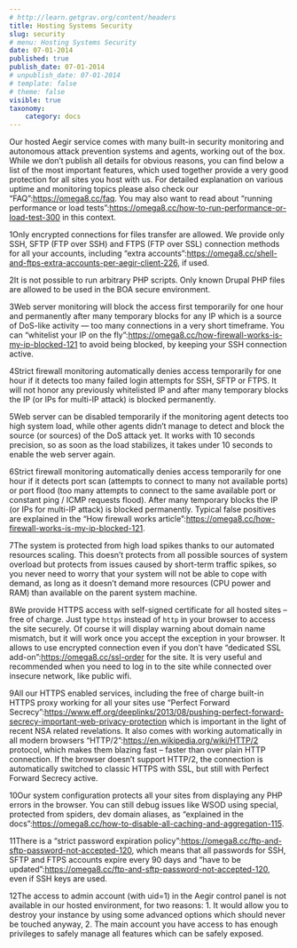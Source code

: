 ```yaml
---
# http://learn.getgrav.org/content/headers
title: Hosting Systems Security
slug: security
# menu: Hosting Systems Security
date: 07-01-2014
published: true
publish_date: 07-01-2014
# unpublish_date: 07-01-2014
# template: false
# theme: false
visible: true
taxonomy:
    category: docs
---
```


Our hosted Aegir service comes with many built-in security monitoring and autonomous attack prevention systems and agents, working out of the box. While we don’t publish all details for obvious reasons, you can find below a list of the most important features, which used together provide a very good protection for all sites you host with us. For detailed explanation on various uptime and monitoring topics please also check our  “FAQ”:https://omega8.cc/faq. You may also want to read about “running performance or load tests”:https://omega8.cc/how-to-run-performance-or-load-test-300 in this context.

1Only encrypted connections for files transfer are allowed. We provide only SSH, SFTP (FTP over SSH) and FTPS (FTP over SSL) connection methods for all your accounts, including “extra accounts”:https://omega8.cc/shell-and-ftps-extra-accounts-per-aegir-client-226, if used.

2It is not possible to run arbitrary PHP scripts. Only known Drupal PHP files are allowed to be used in the BOA secure environment.

3Web server monitoring will block the access first temporarily for one hour and permanently after many temporary blocks for any IP which is a source of DoS-like activity — too many connections in a very short timeframe. You can “whitelist your IP on the fly”:https://omega8.cc/how-firewall-works-is-my-ip-blocked-121 to avoid being blocked, by keeping your SSH connection active.

4Strict firewall monitoring automatically denies access temporarily for one hour if it detects too many failed login attempts for SSH, SFTP or FTPS. It will not honor any previously whitelisted IP and after many temporary blocks the IP (or IPs for multi-IP attack) is blocked permanently.

5Web server can be disabled temporarily if the monitoring agent detects too high system load, while other agents didn’t manage to detect and block the source (or sources) of the DoS attack yet. It works with 10 seconds precision, so as soon as the load stabilizes, it takes under 10 seconds to enable the web server again.

6Strict firewall monitoring automatically denies access temporarily for one hour if it detects port scan (attempts to connect to many not available ports) or port flood (too many attempts to connect to the same available port or constant ping / ICMP requests flood). After many temporary blocks the IP (or IPs for multi-IP attack) is blocked permanently. Typical false positives are explained in the “How firewall works article”:https://omega8.cc/how-firewall-works-is-my-ip-blocked-121.

7The system is protected from high load spikes thanks to our automated resources scaling. This doesn’t protects from all possible sources of system overload but protects from issues caused by short-term traffic spikes, so you never need to worry that your system will not be able to cope with demand, as long as it doesn’t demand more resources (CPU power and RAM) than available on the parent system machine.

8We provide HTTPS access with self-signed certificate for all hosted sites – free of charge. Just type `https` instead of `http` in your browser to access the site securely. Of course it will display warning about domain name mismatch, but it will work once you accept the exception in your browser. It allows to use encrypted connection even if you don’t have “dedicated SSL add-on”:https://omega8.cc/ssl-order for the site. It is very useful and recommended when you need to log in to the site while connected over insecure network, like public wifi.

9All our HTTPS enabled services, including the free of charge built-in HTTPS proxy working for all your sites use “Perfect Forward Secrecy”:https://www.eff.org/deeplinks/2013/08/pushing-perfect-forward-secrecy-important-web-privacy-protection which is important in the light of recent NSA related revelations. It also comes with working automatically in all modern browsers “HTTP/2”:https://en.wikipedia.org/wiki/HTTP/2 protocol, which makes them blazing fast – faster than over plain HTTP connection. If the browser doesn’t support HTTP/2, the connection is automatically switched to classic HTTPS with SSL, but still with Perfect Forward Secrecy active.

10Our system configuration protects all your sites from displaying any PHP errors in the browser. You can still debug issues like WSOD using special, protected from spiders, dev domain aliases, as “explained in the docs”:https://omega8.cc/how-to-disable-all-caching-and-aggregation-115.

11There is a “strict password expiration policy”:https://omega8.cc/ftp-and-sftp-password-not-accepted-120, which means that all passwords for SSH, SFTP and FTPS accounts expire every 90 days and “have to be updated”:https://omega8.cc/ftp-and-sftp-password-not-accepted-120, even if SSH keys are used.

12The access to admin account (with uid=1) in the Aegir control panel is not available in our hosted environment, for two reasons: 1. It would allow you to destroy your instance by using some advanced options which should never be touched anyway, 2. The main account you have access to has enough privileges to safely manage all features which can be safely exposed.